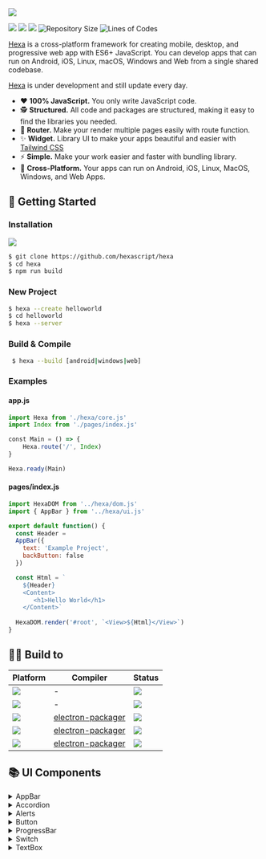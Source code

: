 <img src="https://i.ibb.co/LSQwZW3/IMG-20230101-181058.jpg">

<img src="https://img.shields.io/badge/node-v10.15.3-green"> <img src="https://img.shields.io/badge/lang-javascript-yellow"> <img src="https://img.shields.io/badge/license-MIT-success"> 
![Repository Size](https://img.shields.io/github/repo-size/hexascript/hexa) 
![Lines of Codes](https://img.shields.io/tokei/lines/github.com/hexascript/hexa)

[Hexa](https://github.com/hexascript/hexa) is a cross-platform framework for creating mobile, desktop, and progressive web app with ES6+ JavaScript. You can develop apps that can run on Android, iOS, Linux, macOS, Windows and Web from a single shared codebase.

[Hexa](https://github.com/hexascript/hexa) is under development and still update every day.

* ❤️ **100% JavaScript.** You only write JavaScript code.
* 🕵️ **Structured.** All code and packages are structured, making it easy to find the libraries you needed.
* 🎈 **Router.** Make your render multiple pages easily with route function.
* ✨ **Widget.** Library UI to make your apps beautiful and easier with [Tailwind CSS](https://github.com/tailwindlabs/tailwindcss)
* ⚡ **Simple.** Make your work easier and faster with bundling library.
* 📱 **Cross-Platform.** Your apps can run on Android, iOS, Linux, MacOS, Windows, and Web Apps.

## 🚀 Getting Started ##
### Installation ###
 
 
 <img src="https://img.shields.io/badge/GIT-E44C30?style=for-the-badge&logo=git&logoColor=white">
 
 ```bash
 $ git clone https://github.com/hexascript/hexa
 $ cd hexa
 $ npm run build
 ```

### New Project ###
 
 ```bash
 $ hexa --create helloworld
 $ cd helloworld
 $ hexa --server
 ```

### Build & Compile ###

```bash
 $ hexa --build [android|windows|web]
 ```

### Examples ###
 
#### app.js ####
 ```js
 import Hexa from './hexa/core.js'
 import Index from './pages/index.js'
 
 const Main = () => {
     Hexa.route('/', Index)
 }
 
 Hexa.ready(Main)
 
 ```
 
 #### pages/index.js ####
 ```js
 import HexaDOM from '../hexa/dom.js'
 import { AppBar } from '../hexa/ui.js'
 
 export default function() {
   const Header =
   AppBar({
     text: 'Example Project',
     backButton: false
   })
 
   const Html = `
     ${Header}
     <Content>
        <h1>Hello World</h1>
     </Content>`
   
   HexaDOM.render('#root', `<View>${Html}</View>`)
 }
 ```

## 👨‍💻 Build to ##

| Platform  | Compiler | Status |
| ---------- | -----------| ---------- |
| <img src="https://img.shields.io/badge/Android-3DDC84?style=for-the-badge&logo=android&logoColor=white">   | - | <img src="https://shields.io/badge/-progress-important">   |
| <img src="https://img.shields.io/badge/iOS-000000?style=for-the-badge&logo=ios&logoColor=white">   | - | <img src="https://shields.io/badge/-failed-critical">   |
| <img src="https://img.shields.io/badge/Windows-0078D6?style=for-the-badge&logo=windows&logoColor=white"> | [electron-packager](https://github.com/electron/electron-packager) | <img src="https://shields.io/badge/-success-success">   |
| <img src="https://img.shields.io/badge/Linux-FCC624?style=for-the-badge&logo=linux&logoColor=black">  | [electron-packager](https://github.com/electron/electron-packager) | <img src="https://shields.io/badge/-success-success">   |
| <img src="https://img.shields.io/badge/mac%20os-000000?style=for-the-badge&logo=apple&logoColor=white">  | [electron-packager](https://github.com/electron/electron-packager) | <img src="https://shields.io/badge/-success-success">   |


## 📚 UI Components ##
<details> 
 <summary>AppBar</summary>

<img src="https://i.ibb.co/DYF72dd/Screenshot-2023-01-10-18-06-59-34.jpg">

Attributes
* text (string)
* backButton (boolean)
* backgroundColor (string)
* textColor (string)

Import
```js
import { AppBar } from '../hexa/ui.js'
```

Usage
```js
AppBar({
  text: 'Example Project',
  backButton: true
})
```
</details>

<details> 
 <summary>Accordion</summary>

<img src="https://i.ibb.co/8BVhvc5/Screenshot-2023-01-15-13-02-27-74.jpg">

<img src="https://i.ibb.co/5RhvWc0/Screenshot-2023-01-15-13-03-42-21.jpg">

Attributes
* title (string)
* content (string)

Import
```js
import { Accordion } from '../hexa/ui.js'
```

Usage
```js
Accordion({
  title: 'Accordion',
  content: 'This is accordion'
})
```
</details>

<details> 
 <summary>Alerts</summary>

<img src="https://i.ibb.co/3vNbWwQ/Screenshot-2023-01-10-18-38-25-80.jpg">

Attributes
* id (string)
* text (string)
* backgroundColor (string)
* textColor (string)
* borderColor (string)
* display (boolean)

Import
```js
import { Alerts } from '../hexa/ui.js'
```

Usage
```js
Alerts({
  text: 'Widget Alerts.',
  backgroundColor: 'red-100',
  textColor: 'red-700',
  borderColor: 'red-400'
})
```
</details>

<details> 
 <summary>Button</summary>

<img src="https://i.ibb.co/thRZHNw/Screenshot-2023-01-10-18-24-43-67.jpg">

Attributes
* id (string)
* text (string)
* backgroundColor (string)
* textColor (string)
* disabled (boolean)

Import
```js
import { Button } from '../hexa/ui.js'
```

Usage
```js
Button({
  text: 'Button'
})
```
</details>

<details> 
 <summary>ProgressBar</summary>

<img src="https://i.ibb.co/pr2DL0c/IMG-20230113-203400.jpg">

Attributes
* id (string)
* value (number %)
* gradientFrom (string)
* gradientTo (string)

Import
```js
import { ProgressBar } from '../hexa/ui.js'
```

Usage
```js
ProgressBar({
  id: 'progressbar',
  value: '70%'
})
```
</details>

<details> 
 <summary>Switch</summary>

<img src="https://i.ibb.co/ZWrbZwg/Screenshot-2023-01-10-19-26-03-71.jpg">

Attributes
* id (string)
* name (string)
* checked (boolean)

Import
```js
import { Switch } from '../hexa/ui.js'
```

Usage
```js
Switch({
  id: 'switch1',
  name: 'switch1',
  checked: true
})
```
</details>

<details> 
 <summary>TextBox</summary>

<img src="https://i.ibb.co/g30knMR/Screenshot-2023-01-10-19-37-53-27.jpg">

Attributes
* id (string)
* type (text|password|number|textarea)
* labelText (string)
* placeHolder (string)
* name (string)
* backgroundColor (string)
* textColor (string)
* borderColor (string)
* readOnly (boolean)

Import
```js
import { TextBox } from '../hexa/ui.js'
```

Usage
```js
TextBox({
  id: 'textbox1',
  type: 'text',
  labelText: 'TextBox',
  placeHolder: 'Input TextBox'
})
```
</details>